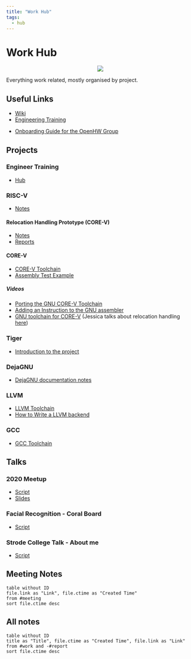 ```yaml
---
title: "Work Hub"
tags:
  - hub
---
```

# Work Hub

<center><img src="https://www.embecosm.com/app/uploads/logo-1.png"></center>

Everything work related, mostly organised by project.

## Useful Links
* [Wiki](https://internal.embecosm.com/wiki/Main_Page)
* [Engineering Training](https://git.embecosm.com/engineering-training)
- [Onboarding Guide for the OpenHW Group](https://docs.google.com/document/d/1wLbqSYdxl5GMawt9ggqnX9Yuqy6FLsH0t0uuXcZ_Tms/edit)

## Projects
### Engineer Training
- [Hub](notes/engineer-training-hub.md)

### RISC-V
- [Notes](notes/riscv.md)

#### Relocation Handling Prototype (CORE-V)
* [Notes](work/relocation-prototype/relocation-prototype.md)
* [Reports](work/relocation-prototype/relocation-prototype-reports/relocation-prototype-reports-hub.md)

#### CORE-V
- [CORE-V Toolchain](notes/corev-toolchain.md)
- [Assembly Test Example](work/assembly-test-example-corev.md)

##### Videos
- [Porting the GNU CORE-V Toolchain](https://www.youtube.com/watch?v=RT0GqJySnBc&t=333s)
- [Adding an Instruction to the GNU assembler](https://www.youtube.com/watch?v=GcnkcK3uYYI&t=228s)
- [GNU toolchain for CORE-V](https://www.youtube.com/watch?v=3f3VuSzslxU&t=1418s) (Jessica talks about relocation handling [here](https://youtu.be/3f3VuSzslxU?t=1192))

### Tiger
- [Introduction to the project](notes/images/tiger.pdf)

### DejaGNU
- [DejaGNU documentation notes](work/dejagnu-documentation-notes.md)

### LLVM
- [LLVM Toolchain](notes/llvm.md)
- [How to Write a LLVM backend](notes/how-to-write-a-llvm-backend.md)

### GCC
- [GCC Toolchain](notes/gcc.md)

## Talks
### 2020 Meetup
- [Script](work/meetup-2020-corev-script.md)
- [Slides](notes/images/meetup-2020-corev-presentation-v11.odp)

### Facial Recognition - Coral Board
- [Script](work/facial-recognition-board-talk-script.md)

### Strode College Talk - About me
- [Script](work/strode-talk-script.md)

## Meeting Notes
```dataview
table without ID
file.link as "Link", file.ctime as "Created Time"
from #meeting
sort file.ctime desc
```

## All notes
```dataview
table without ID
title as "Title", file.ctime as "Created Time", file.link as "Link"
from #work and -#report
sort file.ctime desc
```